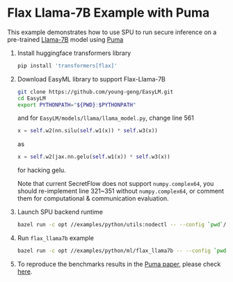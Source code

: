 # Flax Llama-7B Example with Puma

This example demonstrates how to use SPU to run secure inference on a pre-trained
[Llama-7B](https://research.facebook.com/publications/llama-open-and-efficient-foundation-language-models/) model using [Puma](https://arxiv.org/abs/2307.12533)

1. Install huggingface transformers library

    ```sh
    pip install 'transformers[flax]'
    ```

2. Download EasyML library to support Flax-Llama-7B

    ```sh
    git clone https://github.com/young-geng/EasyLM.git
    cd EasyLM
    export PYTHONPATH="${PWD}:$PYTHONPATH"
    ```

    and for ```EasyLM/models/llama/llama_model.py```, change line 561

    ```python
    x = self.w2(nn.silu(self.w1(x)) * self.w3(x))
    ```

    as

    ```python
    x = self.w2(jax.nn.gelu(self.w1(x)) * self.w3(x))
    ```

    for hacking gelu.

    Note that current SecretFlow does not support `numpy.complex64`,
    you should re-implement line 321~351 without `numpy.complex64`,
    or comment them for computational & communication evaluation.

3. Launch SPU backend runtime

    ```sh
    bazel run -c opt //examples/python/utils:nodectl -- --config `pwd`/examples/python/ml/flax_llama7b/3pc.json up
    ```

4. Run `flax_llama7b` example

    ```sh
    bazel run -c opt //examples/python/ml/flax_llama7b -- --config `pwd`/examples/python/ml/flax_llama7b/3pc.json
    ```

5. To reproduce the benchmarks results in the [Puma paper](https://arxiv.org/abs/2307.12533), please check [here](https://github.com/AntCPLab/puma_benchmarks).

   
